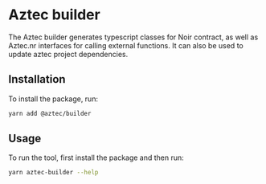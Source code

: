 # Aztec builder

The Aztec builder generates typescript classes for Noir contract, as well as Aztec.nr interfaces for calling external functions.
It can also be used to update aztec project dependencies.

## Installation

To install the package, run:

```bash
yarn add @aztec/builder
```

## Usage

To run the tool, first install the package and then run:

```bash
yarn aztec-builder --help
```
